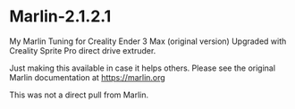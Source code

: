 # Marlin-2.1.2.1

My Marlin Tuning for Creality Ender 3 Max (original version)
Upgraded with Creality Sprite Pro direct drive extruder.

Just making this available in case it helps others.
Please see the original Marlin documentation at https://marlin.org

This was not a direct pull from Marlin.
